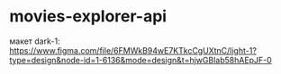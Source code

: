 # movies-explorer-api

макет dark-1: https://www.figma.com/file/6FMWkB94wE7KTkcCgUXtnC/light-1?type=design&node-id=1-6136&mode=design&t=hjwGBlab58hAEpJF-0
